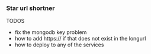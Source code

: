 ### Star url shortner


TODOS

- fix the mongodb key problem
- how to add https:// if that does not exist in the longurl 
- how to deploy to any of the services
